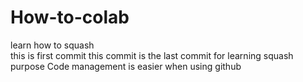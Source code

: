 # How-to-colab
learn how to squash<br>
this is first commit 
this commit is the last commit for learning squash purpose
Code management is easier when using github
